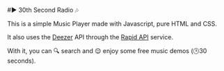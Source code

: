#:arrow_forward: 30th Second Radio :notes:

This is a simple  Music Player made with Javascript, pure HTML and CSS.


It also uses the [Deezer](https://www.deezer.com/br/) API through the [Rapid API](https://docs.rapidapi.com/) service.

With it, you can :mag: search and :relieved: enjoy some free music demos (:clock3:30 seconds).
